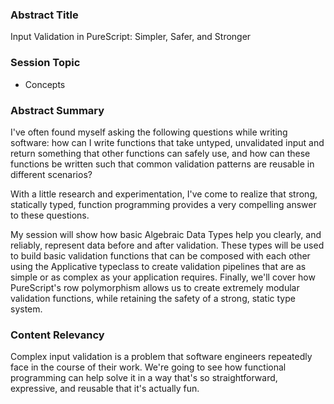### Abstract Title

Input Validation in PureScript: Simpler, Safer, and Stronger

### Session Topic
- Concepts

### Abstract Summary

I've often found myself asking the following questions while writing
software: how can I write functions that take untyped, unvalidated input and
return something that other functions can safely use, and how can these
functions be written such that common validation patterns are reusable in
different scenarios?

With a little research and experimentation, I've come to realize that strong,
statically typed, function programming provides a very compelling answer to
these questions.

My session will show how basic Algebraic Data Types help you clearly, and
reliably, represent data before and after validation. These types will be used
to build basic validation functions that can be composed with each other using
the Applicative typeclass to create validation pipelines that are as simple or
as complex as your application requires. Finally, we'll cover how PureScript's
row polymorphism allows us to create extremely modular validation functions,
while retaining the safety of a strong, static type system.

### Content Relevancy

Complex input validation is a problem that software engineers repeatedly face
in the course of their work. We're going to see how functional programming can
help solve it in a way that's so straightforward, expressive, and reusable that
it's actually fun.
